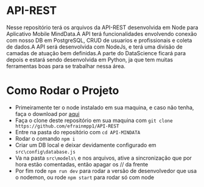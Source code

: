 # API-REST
Nesse repositório terá os arquivos da API-REST desenvolvida em Node para Aplicativo Mobile MindData.A API terá funcionalidades envolvendo conexão com nosso DB em PostgreSQL, CRUD de usuarios e profissionais e coleta de dados.A API será desenvolvida com NodeJs, e terá uma divisão de camadas de atuação bem definidas.A parte do DataScience ficará para depois e estará sendo desenvolvida em Python, ja que tem muitas ferramentas boas para se trabalhar nessa área.

# Como Rodar o Projeto
- Primeiramente ter o node instalado em sua maquina, e caso não tenha, faça o download por [aqui](https://nodejs.org/en/download/)
- Faça o clone deste repositório em sua maquina com 
```git clone https://github.com/efrainmpp1/API-REST```
- Entre na pasta do repositório com ```cd API-MINDATA```
- Rodar o comando ```npm i```
- Criar um DB local e deixar devidamente configurado em ```src\config\database.js```
- Va na pasta ```src\models\``` e nos arquivos, ative a sincronização que por hora estão comentadas, então apagar os // da frente
- Por fim rode ```npm run dev``` para rodar a versão de desenvolvedor que usa o nodemon, ou rode ```npm start``` para rodar só com node 